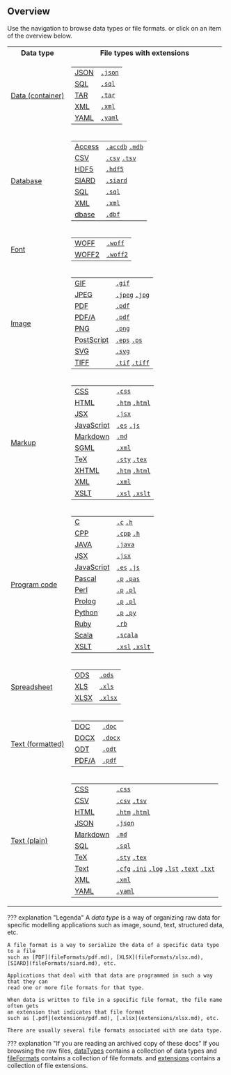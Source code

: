 
## Overview

Use the navigation to browse data types or file formats.
or click on an item of the overview below.


<table>
  <tr>
    <th>Data type</th>
    <th>File types with extensions</th>
  </tr>


  <tr>
    <td><a
          href="../dataTypes/dataContainer.md"
        >Data (container)</a>
</td>
    <td>
<table>


  <tr>
    <td><a
            href="../fileFormats/json.md"
          >JSON</a>
</td>
    <td><a href="../extensions/json.md"><code>.json</code></a></td>
  </tr>


  <tr>
    <td><a
            href="../fileFormats/sql.md"
          >SQL</a>
</td>
    <td><a href="../extensions/sql.md"><code>.sql</code></a></td>
  </tr>


  <tr>
    <td><a
            href="../fileFormats/tar.md"
          >TAR</a>
</td>
    <td><a href="../extensions/tar.md"><code>.tar</code></a></td>
  </tr>


  <tr>
    <td><a
            href="../fileFormats/xml.md"
          >XML</a>
</td>
    <td><a href="../extensions/xml.md"><code>.xml</code></a></td>
  </tr>


  <tr>
    <td><a
            href="../fileFormats/yaml.md"
          >YAML</a>
</td>
    <td><a href="../extensions/yaml.md"><code>.yaml</code></a></td>
  </tr>


</table>
</td>
  </tr>


  <tr>
    <td><a
          href="../dataTypes/database.md"
        >Database</a>
</td>
    <td>
<table>


  <tr>
    <td><a
            href="../fileFormats/access.md"
          >Access</a>
</td>
    <td><a href="../extensions/accdb.md"><code>.accdb</code></a> <a href="../extensions/mdb.md"><code>.mdb</code></a></td>
  </tr>


  <tr>
    <td><a
            href="../fileFormats/csv.md"
          >CSV</a>
</td>
    <td><a href="../extensions/csv.md"><code>.csv</code></a> <a href="../extensions/tsv.md"><code>.tsv</code></a></td>
  </tr>


  <tr>
    <td><a
            href="../fileFormats/hdf5.md"
          >HDF5</a>
</td>
    <td><a href="../extensions/hdf5.md"><code>.hdf5</code></a></td>
  </tr>


  <tr>
    <td><a
            href="../fileFormats/siard.md"
          >SIARD</a>
</td>
    <td><a href="../extensions/siard.md"><code>.siard</code></a></td>
  </tr>


  <tr>
    <td><a
            href="../fileFormats/sql.md"
          >SQL</a>
</td>
    <td><a href="../extensions/sql.md"><code>.sql</code></a></td>
  </tr>


  <tr>
    <td><a
            href="../fileFormats/xml.md"
          >XML</a>
</td>
    <td><a href="../extensions/xml.md"><code>.xml</code></a></td>
  </tr>


  <tr>
    <td><a
            href="../fileFormats/dbase.md"
          >dbase</a>
</td>
    <td><a href="../extensions/dbf.md"><code>.dbf</code></a></td>
  </tr>


</table>
</td>
  </tr>


  <tr>
    <td><a
          href="../dataTypes/font.md"
        >Font</a>
</td>
    <td>
<table>


  <tr>
    <td><a
            href="../fileFormats/woff.md"
          >WOFF</a>
</td>
    <td><a href="../extensions/woff.md"><code>.woff</code></a></td>
  </tr>


  <tr>
    <td><a
            href="../fileFormats/woff2.md"
          >WOFF2</a>
</td>
    <td><a href="../extensions/woff2.md"><code>.woff2</code></a></td>
  </tr>


</table>
</td>
  </tr>


  <tr>
    <td><a
          href="../dataTypes/image.md"
        >Image</a>
</td>
    <td>
<table>


  <tr>
    <td><a
            href="../fileFormats/gif.md"
          >GIF</a>
</td>
    <td><a href="../extensions/gif.md"><code>.gif</code></a></td>
  </tr>


  <tr>
    <td><a
            href="../fileFormats/jpeg.md"
          >JPEG</a>
</td>
    <td><a href="../extensions/jpeg.md"><code>.jpeg</code></a> <a href="../extensions/jpg.md"><code>.jpg</code></a></td>
  </tr>


  <tr>
    <td><a
            href="../fileFormats/pdf.md"
          >PDF</a>
</td>
    <td><a href="../extensions/pdf.md"><code>.pdf</code></a></td>
  </tr>


  <tr>
    <td><a
            href="../fileFormats/pdfa.md"
          >PDF/A</a>
</td>
    <td><a href="../extensions/pdf.md"><code>.pdf</code></a></td>
  </tr>


  <tr>
    <td><a
            href="../fileFormats/png.md"
          >PNG</a>
</td>
    <td><a href="../extensions/png.md"><code>.png</code></a></td>
  </tr>


  <tr>
    <td><a
            href="../fileFormats/postscript.md"
          >PostScript</a>
</td>
    <td><a href="../extensions/eps.md"><code>.eps</code></a> <a href="../extensions/ps.md"><code>.ps</code></a></td>
  </tr>


  <tr>
    <td><a
            href="../fileFormats/svg.md"
          >SVG</a>
</td>
    <td><a href="../extensions/svg.md"><code>.svg</code></a></td>
  </tr>


  <tr>
    <td><a
            href="../fileFormats/tiff.md"
          >TIFF</a>
</td>
    <td><a href="../extensions/tif.md"><code>.tif</code></a> <a href="../extensions/tiff.md"><code>.tiff</code></a></td>
  </tr>


</table>
</td>
  </tr>


  <tr>
    <td><a
          href="../dataTypes/markup.md"
        >Markup</a>
</td>
    <td>
<table>


  <tr>
    <td><a
            href="../fileFormats/css.md"
          >CSS</a>
</td>
    <td><a href="../extensions/css.md"><code>.css</code></a></td>
  </tr>


  <tr>
    <td><a
            href="../fileFormats/html.md"
          >HTML</a>
</td>
    <td><a href="../extensions/htm.md"><code>.htm</code></a> <a href="../extensions/html.md"><code>.html</code></a></td>
  </tr>


  <tr>
    <td><a
            href="../fileFormats/jsx.md"
          >JSX</a>
</td>
    <td><a href="../extensions/jsx.md"><code>.jsx</code></a></td>
  </tr>


  <tr>
    <td><a
            href="../fileFormats/javascript.md"
          >JavaScript</a>
</td>
    <td><a href="../extensions/es.md"><code>.es</code></a> <a href="../extensions/js.md"><code>.js</code></a></td>
  </tr>


  <tr>
    <td><a
            href="../fileFormats/markdown.md"
          >Markdown</a>
</td>
    <td><a href="../extensions/md.md"><code>.md</code></a></td>
  </tr>


  <tr>
    <td><a
            href="../fileFormats/sgml.md"
          >SGML</a>
</td>
    <td><a href="../extensions/xml.md"><code>.xml</code></a></td>
  </tr>


  <tr>
    <td><a
            href="../fileFormats/tex.md"
          >TeX</a>
</td>
    <td><a href="../extensions/sty.md"><code>.sty</code></a> <a href="../extensions/tex.md"><code>.tex</code></a></td>
  </tr>


  <tr>
    <td><a
            href="../fileFormats/xhtml.md"
          >XHTML</a>
</td>
    <td><a href="../extensions/htm.md"><code>.htm</code></a> <a href="../extensions/html.md"><code>.html</code></a></td>
  </tr>


  <tr>
    <td><a
            href="../fileFormats/xml.md"
          >XML</a>
</td>
    <td><a href="../extensions/xml.md"><code>.xml</code></a></td>
  </tr>


  <tr>
    <td><a
            href="../fileFormats/xslt.md"
          >XSLT</a>
</td>
    <td><a href="../extensions/xsl.md"><code>.xsl</code></a> <a href="../extensions/xslt.md"><code>.xslt</code></a></td>
  </tr>


</table>
</td>
  </tr>


  <tr>
    <td><a
          href="../dataTypes/programCode.md"
        >Program code</a>
</td>
    <td>
<table>


  <tr>
    <td><a
            href="../fileFormats/c.md"
          >C</a>
</td>
    <td><a href="../extensions/c.md"><code>.c</code></a> <a href="../extensions/h.md"><code>.h</code></a></td>
  </tr>


  <tr>
    <td><a
            href="../fileFormats/cpp.md"
          >CPP</a>
</td>
    <td><a href="../extensions/cpp.md"><code>.cpp</code></a> <a href="../extensions/h.md"><code>.h</code></a></td>
  </tr>


  <tr>
    <td><a
            href="../fileFormats/java.md"
          >JAVA</a>
</td>
    <td><a href="../extensions/java.md"><code>.java</code></a></td>
  </tr>


  <tr>
    <td><a
            href="../fileFormats/jsx.md"
          >JSX</a>
</td>
    <td><a href="../extensions/jsx.md"><code>.jsx</code></a></td>
  </tr>


  <tr>
    <td><a
            href="../fileFormats/javascript.md"
          >JavaScript</a>
</td>
    <td><a href="../extensions/es.md"><code>.es</code></a> <a href="../extensions/js.md"><code>.js</code></a></td>
  </tr>


  <tr>
    <td><a
            href="../fileFormats/pascal.md"
          >Pascal</a>
</td>
    <td><a href="../extensions/p.md"><code>.p</code></a> <a href="../extensions/pas.md"><code>.pas</code></a></td>
  </tr>


  <tr>
    <td><a
            href="../fileFormats/perl.md"
          >Perl</a>
</td>
    <td><a href="../extensions/p.md"><code>.p</code></a> <a href="../extensions/pl.md"><code>.pl</code></a></td>
  </tr>


  <tr>
    <td><a
            href="../fileFormats/prolog.md"
          >Prolog</a>
</td>
    <td><a href="../extensions/p.md"><code>.p</code></a> <a href="../extensions/pl.md"><code>.pl</code></a></td>
  </tr>


  <tr>
    <td><a
            href="../fileFormats/python.md"
          >Python</a>
</td>
    <td><a href="../extensions/p.md"><code>.p</code></a> <a href="../extensions/py.md"><code>.py</code></a></td>
  </tr>


  <tr>
    <td><a
            href="../fileFormats/ruby.md"
          >Ruby</a>
</td>
    <td><a href="../extensions/rb.md"><code>.rb</code></a></td>
  </tr>


  <tr>
    <td><a
            href="../fileFormats/scala.md"
          >Scala</a>
</td>
    <td><a href="../extensions/scala.md"><code>.scala</code></a></td>
  </tr>


  <tr>
    <td><a
            href="../fileFormats/xslt.md"
          >XSLT</a>
</td>
    <td><a href="../extensions/xsl.md"><code>.xsl</code></a> <a href="../extensions/xslt.md"><code>.xslt</code></a></td>
  </tr>


</table>
</td>
  </tr>


  <tr>
    <td><a
          href="../dataTypes/spreadsheet.md"
        >Spreadsheet</a>
</td>
    <td>
<table>


  <tr>
    <td><a
            href="../fileFormats/ods.md"
          >ODS</a>
</td>
    <td><a href="../extensions/ods.md"><code>.ods</code></a></td>
  </tr>


  <tr>
    <td><a
            href="../fileFormats/xls.md"
          >XLS</a>
</td>
    <td><a href="../extensions/xls.md"><code>.xls</code></a></td>
  </tr>


  <tr>
    <td><a
            href="../fileFormats/xlsx.md"
          >XLSX</a>
</td>
    <td><a href="../extensions/xlsx.md"><code>.xlsx</code></a></td>
  </tr>


</table>
</td>
  </tr>


  <tr>
    <td><a
          href="../dataTypes/textFormatted.md"
        >Text (formatted)</a>
</td>
    <td>
<table>


  <tr>
    <td><a
            href="../fileFormats/doc.md"
          >DOC</a>
</td>
    <td><a href="../extensions/doc.md"><code>.doc</code></a></td>
  </tr>


  <tr>
    <td><a
            href="../fileFormats/docx.md"
          >DOCX</a>
</td>
    <td><a href="../extensions/docx.md"><code>.docx</code></a></td>
  </tr>


  <tr>
    <td><a
            href="../fileFormats/odt.md"
          >ODT</a>
</td>
    <td><a href="../extensions/odt.md"><code>.odt</code></a></td>
  </tr>


  <tr>
    <td><a
            href="../fileFormats/pdfa.md"
          >PDF/A</a>
</td>
    <td><a href="../extensions/pdf.md"><code>.pdf</code></a></td>
  </tr>


</table>
</td>
  </tr>


  <tr>
    <td><a
          href="../dataTypes/textPlain.md"
        >Text (plain)</a>
</td>
    <td>
<table>


  <tr>
    <td><a
            href="../fileFormats/css.md"
          >CSS</a>
</td>
    <td><a href="../extensions/css.md"><code>.css</code></a></td>
  </tr>


  <tr>
    <td><a
            href="../fileFormats/csv.md"
          >CSV</a>
</td>
    <td><a href="../extensions/csv.md"><code>.csv</code></a> <a href="../extensions/tsv.md"><code>.tsv</code></a></td>
  </tr>


  <tr>
    <td><a
            href="../fileFormats/html.md"
          >HTML</a>
</td>
    <td><a href="../extensions/htm.md"><code>.htm</code></a> <a href="../extensions/html.md"><code>.html</code></a></td>
  </tr>


  <tr>
    <td><a
            href="../fileFormats/json.md"
          >JSON</a>
</td>
    <td><a href="../extensions/json.md"><code>.json</code></a></td>
  </tr>


  <tr>
    <td><a
            href="../fileFormats/markdown.md"
          >Markdown</a>
</td>
    <td><a href="../extensions/md.md"><code>.md</code></a></td>
  </tr>


  <tr>
    <td><a
            href="../fileFormats/sql.md"
          >SQL</a>
</td>
    <td><a href="../extensions/sql.md"><code>.sql</code></a></td>
  </tr>


  <tr>
    <td><a
            href="../fileFormats/tex.md"
          >TeX</a>
</td>
    <td><a href="../extensions/sty.md"><code>.sty</code></a> <a href="../extensions/tex.md"><code>.tex</code></a></td>
  </tr>


  <tr>
    <td><a
            href="../fileFormats/text.md"
          >Text</a>
</td>
    <td><a href="../extensions/cfg.md"><code>.cfg</code></a> <a href="../extensions/ini.md"><code>.ini</code></a> <a href="../extensions/log.md"><code>.log</code></a> <a href="../extensions/lst.md"><code>.lst</code></a> <a href="../extensions/text.md"><code>.text</code></a> <a href="../extensions/txt.md"><code>.txt</code></a></td>
  </tr>


  <tr>
    <td><a
            href="../fileFormats/xml.md"
          >XML</a>
</td>
    <td><a href="../extensions/xml.md"><code>.xml</code></a></td>
  </tr>


  <tr>
    <td><a
            href="../fileFormats/yaml.md"
          >YAML</a>
</td>
    <td><a href="../extensions/yaml.md"><code>.yaml</code></a></td>
  </tr>


</table>
</td>
  </tr>


</table>


??? explanation "Legenda"
    A *data type* is a way of organizing raw data for specific modelling applications
    such as image, sound, text, structured data, etc. 

    A file format is a way to serialize the data of a specific data type to a file
    such as [PDF](fileFormats/pdf.md), [XLSX](fileFormats/xlsx.md), [SIARD](fileFormats/siard.md), etc.

    Applications that deal with that data are programmed in such a way that they can
    read one or more file formats for that type.

    When data is written to file in a specific file format, the file name often gets
    an extension that indicates that file format
    such as [.pdf](extensions/pdf.md), [.xlsx](extensions/xlsx.md), etc.

    There are usually several file formats associated with one data type.

??? explanation "If you are reading an archived copy of these docs"
    If you browsing the raw files,
    [dataTypes]({{formats}}/tree/master/docs/dataTypes/)
    contains a collection of data types
    and
    [fileFormats]({{formats}}/tree/master/docs/fileFormats/)
    contains a collection of file formats.
    and
    [extensions]({{formats}}/tree/master/docs/extensions/)
    contains a collection of file extensions.



